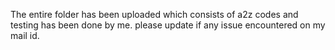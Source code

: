 The entire folder has been uploaded which consists of a2z codes and testing has been done by me.
please update if any issue encountered on my mail id.
